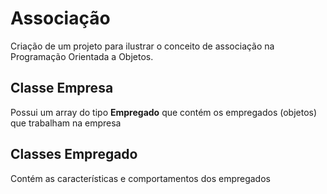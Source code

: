 # Associação
Criação de um projeto para ilustrar o conceito de associação na Programação Orientada a Objetos.

## Classe Empresa
Possui um array do tipo **Empregado** que contém os empregados (objetos) que trabalham na empresa

## Classes Empregado
Contém as características e comportamentos dos empregados 

